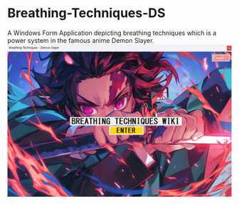 # Breathing-Techniques-DS
A Windows Form Application depicting breathing techniques which is a power system in the famous anime Demon Slayer.
<img src = "Readme_Resource/Screenshot 2024-07-17 052944.png">
